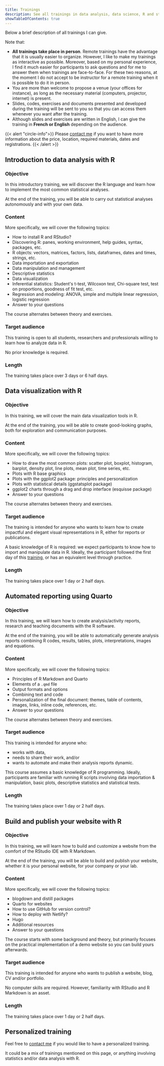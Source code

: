 ```yaml
---
title: Trainings
description: See all trainings in data analysis, data science, R and statistics, provided by Antoine Soetewey.
showTableOfContents: true
---
```


Below a brief description of all trainings I can give.

Note that:

- **All trainings take place in person**. Remote trainings have the advantage that it is usually easier to organize. However, I like to make my trainings as interactive as possible. Moreover, based on my personal experience, I find it much easier for participants to ask questions and for me to answer them when trainings are face-to-face. For these two reasons, at the moment I do not accept to be instructor for a remote training when it is possible to do it in person.
- You are more than welcome to propose a venue (your offices for instance), as long as the necessary material (computers, projector, internet) is present.
- Slides, codes, exercises and documents presented and developed during the training will be sent to you so that you can access them whenever you want after the training.
- Although slides and exercises are written in English, I can give the training in **French or English** depending on the audience.

{{< alert "circle-info">}}
Please [contact me](/#contact) if you want to have more information about the price, location, required materials, dates and registrations.
{{< /alert >}}

## Introduction to data analysis with R

### Objective

In this introductory training, we will discover the R language and learn how to implement the most common statistical analyses.

At the end of the training, you will be able to carry out statistical analyses autonomously and with your own data.

### Content

More specifically, we will cover the following topics:

- How to install R and RStudio?
- Discovering R: panes, working environment, help guides, syntax, packages, etc.
- R objects: vectors, matrices, factors, lists, dataframes, dates and times, strings, etc.
- Data importation and exportation
- Data manipulation and management
- Descriptive statistics
- Data visualization
- Inferential statistics: Student's t-test, Wilcoxon test, Chi-square test, test on proportions, goodness of fit test, etc.
- Regression and modeling: ANOVA, simple and multiple linear regression, logistic regression
- Answer to your questions

The course alternates between theory and exercises.

### Target audience

This training is open to all students, researchers and professionals willing to learn how to analyze data in R.

No prior knowledge is required.

### Length

The training takes place over 3 days or 6 half days.

## Data visualization with R

### Objective

In this training, we will cover the main data visualization tools in R.

At the end of the training, you will be able to create good-looking graphs, both for exploration and communication purposes.

### Content

More specifically, we will cover the following topics:

- How to draw the most common plots: scatter plot, boxplot, histogram, barplot, density plot, line plots, mean plot, time series, etc.
- Plots with R base graphics
- Plots with the ggplot2 package: principles and personalization
- Plots with statistical details (ggstatsplot package)
- ggplot2 charts through a drag and drop interface (esquisse package)
- Answer to your questions

The course alternates between theory and exercises.

### Target audience

The training is intended for anyone who wants to learn how to create impactful and elegant visual representations in R, either for reports or publications.

A basic knowledge of R is required: we expect participants to know how to import and manipulate data in R. Ideally, the participant followed the first day of this [training](/trainings/#introduction-to-data-analysis-with-r), or has an equivalent level through practice.

### Length

The training takes place over 1 day or 2 half days.

## Automated reporting using Quarto

### Objective

In this training, we will learn how to create analysis/activity reports, research and teaching documents with the R software.

At the end of the training, you will be able to automatically generate analysis reports combining R codes, results, tables, plots, interpretations, images and equations.

### Content

More specifically, we will cover the following topics:

- Principles of R Markdown and Quarto
- Elements of a `.qmd` file
- Output formats and options
- Combining text and code
- Personalization of the final document: themes, table of contents, images, links, inline code, references, etc.
- Answer to your questions

The course alternates between theory and exercises.

### Target audience

This training is intended for anyone who:

- works with data,
- needs to share their work, and/or
- wants to automate and make their analysis reports dynamic.

This course assumes a basic knowledge of R programming. Ideally, participants are familiar with running R scripts involving data importation & manipulation, basic plots, descriptive statistics and statistical tests.

### Length

The training takes place over 1 day or 2 half days.

## Build and publish your website with R

### Objective

In this training, we will learn how to build and customize a website from the comfort of the RStudio IDE with R Markdown.

At the end of the training, you will be able to build and publish your website, whether it is your personal website, for your company or your lab.

### Content

More specifically, we will cover the following topics:

- blogdown and distill packages
- Quarto for websites
- How to use GitHub for version control?
- How to deploy with Netlify?
- Hugo
- Additional resources
- Answer to your questions

The course starts with some background and theory, but primarily focuses on the practical implementation of a demo website so you can build yours afterwards.

### Target audience

This training is intended for anyone who wants to publish a website, blog, CV and/or portfolio.

No computer skills are required. However, familiarity with RStudio and R Markdown is an asset.

### Length

The training takes place over 1 day or 2 half days.

## Personalized training

Feel free to [contact me](/#contact) if you would like to have a personalized training.

It could be a mix of trainings mentioned on this page, or anything involving statistics and/or data analysis with R.
